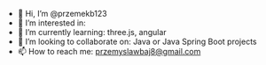 - 👋 Hi, I’m @przemekb123
- 👀 I’m interested in: 
- 🌱 I’m currently learning: three.js, angular
- 💞️ I’m looking to collaborate on: Java or Java Spring Boot projects
- 📫 How to reach me: przemyslawbaj8@gmail.com

<!---
przemekb123/przemekb123 is a ✨ special ✨ repository because its `README.md` (this file) appears on your GitHub profile.
You can click the Preview link to take a look at your changes.
--->
